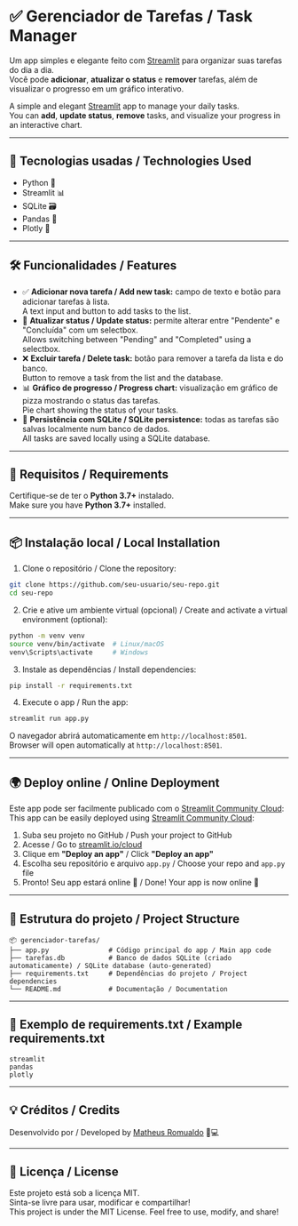 # ✅ Gerenciador de Tarefas / Task Manager

Um app simples e elegante feito com [Streamlit](https://streamlit.io/) para organizar suas tarefas do dia a dia.  
Você pode **adicionar**, **atualizar o status** e **remover** tarefas, além de visualizar o progresso em um gráfico interativo.

A simple and elegant [Streamlit](https://streamlit.io/) app to manage your daily tasks.  
You can **add**, **update status**, **remove** tasks, and visualize your progress in an interactive chart.

---

## 🚀 Tecnologias usadas / Technologies Used

- Python 🐍
- Streamlit 📊
- SQLite 🗃️
- Pandas 🐼
- Plotly 🍰

---

## 🛠️ Funcionalidades / Features

- ✅ **Adicionar nova tarefa / Add new task:** campo de texto e botão para adicionar tarefas à lista.  
  A text input and button to add tasks to the list.
- 🔄 **Atualizar status / Update status:** permite alterar entre "Pendente" e "Concluída" com um selectbox.  
  Allows switching between "Pending" and "Completed" using a selectbox.
- ❌ **Excluir tarefa / Delete task:** botão para remover a tarefa da lista e do banco.  
  Button to remove a task from the list and the database.
- 📊 **Gráfico de progresso / Progress chart:** visualização em gráfico de pizza mostrando o status das tarefas.  
  Pie chart showing the status of your tasks.
- 💾 **Persistência com SQLite / SQLite persistence:** todas as tarefas são salvas localmente num banco de dados.  
  All tasks are saved locally using a SQLite database.

---

## 🧰 Requisitos / Requirements

Certifique-se de ter o **Python 3.7+** instalado.  
Make sure you have **Python 3.7+** installed.

---

## 📦 Instalação local / Local Installation

1. Clone o repositório / Clone the repository:
```bash
git clone https://github.com/seu-usuario/seu-repo.git
cd seu-repo
```

2. Crie e ative um ambiente virtual (opcional) / Create and activate a virtual environment (optional):
```bash
python -m venv venv
source venv/bin/activate  # Linux/macOS
venv\Scripts\activate     # Windows
```

3. Instale as dependências / Install dependencies:
```bash
pip install -r requirements.txt
```

4. Execute o app / Run the app:
```bash
streamlit run app.py
```

O navegador abrirá automaticamente em `http://localhost:8501`.  
Browser will open automatically at `http://localhost:8501`.

---

## 🌍 Deploy online / Online Deployment

Este app pode ser facilmente publicado com o [Streamlit Community Cloud](https://streamlit.io/cloud):  
This app can be easily deployed using [Streamlit Community Cloud](https://streamlit.io/cloud):

1. Suba seu projeto no GitHub / Push your project to GitHub
2. Acesse / Go to [streamlit.io/cloud](https://streamlit.io/cloud)
3. Clique em **"Deploy an app"** / Click **"Deploy an app"**
4. Escolha seu repositório e arquivo `app.py` / Choose your repo and `app.py` file
5. Pronto! Seu app estará online 🎉 / Done! Your app is now online 🎉

---

## 📁 Estrutura do projeto / Project Structure

```
📦 gerenciador-tarefas/
├── app.py               # Código principal do app / Main app code
├── tarefas.db           # Banco de dados SQLite (criado automaticamente) / SQLite database (auto-generated)
├── requirements.txt     # Dependências do projeto / Project dependencies
└── README.md            # Documentação / Documentation
```

---

## 📄 Exemplo de requirements.txt / Example requirements.txt

```
streamlit
pandas
plotly
```

---

## 💡 Créditos / Credits

Desenvolvido por / Developed by [Matheus Romualdo](https://github.com/seu-usuario) 🧠💻

---

## 📝 Licença / License

Este projeto está sob a licença MIT.  
Sinta-se livre para usar, modificar e compartilhar!  
This project is under the MIT License. Feel free to use, modify, and share!

